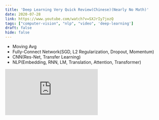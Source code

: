 ```yaml
---
title: 'Deep Learning Very Quick Review(Chinese)(Nearly No Math)'
date: 2020-07-28
link: https://www.youtube.com/watch?v=SXJrIy7jozQ
tags: ["computer-vision", "nlp", "video", 'deep-learning']
draft: false
hide: false
---
```


* Moving Avg
* Fully-Connect Network(SGD, L2 Regularization, Dropout, Momentum)
* CNN(Res-Net, Transfer Learning)
* NLP(Embedding, RNN, LM, Translation, Attention, Transformer)
<Embed src="https://www.youtube.com/embed/SXJrIy7jozQ" />
